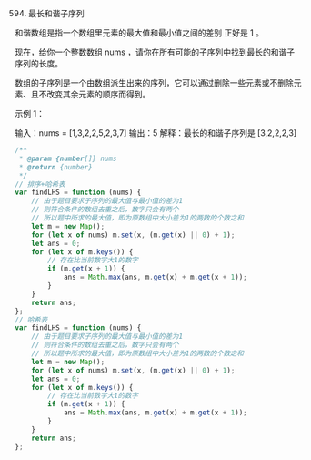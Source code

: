 594. 最长和谐子序列

和谐数组是指一个数组里元素的最大值和最小值之间的差别 正好是 1 。

现在，给你一个整数数组 nums ，请你在所有可能的子序列中找到最长的和谐子序列的长度。

数组的子序列是一个由数组派生出来的序列，它可以通过删除一些元素或不删除元素、且不改变其余元素的顺序而得到。

示例 1：

输入：nums = [1,3,2,2,5,2,3,7]
输出：5
解释：最长的和谐子序列是 [3,2,2,2,3]

```js
/**
 * @param {number[]} nums
 * @return {number}
 */
// 排序+哈希表
var findLHS = function (nums) {
    // 由于题目要求子序列的最大值与最小值的差为1
    // 则符合条件的数组去重之后，数字只会有两个
    // 所以题中所求的最大值，即为原数组中大小差为1的两数的个数之和
    let m = new Map();
    for (let x of nums) m.set(x, (m.get(x) || 0) + 1);
    let ans = 0;
    for (let x of m.keys()) {
        // 存在比当前数字大1的数字
        if (m.get(x + 1)) {
            ans = Math.max(ans, m.get(x) + m.get(x + 1));
        }
    }
    return ans;
};
// 哈希表
var findLHS = function (nums) {
    // 由于题目要求子序列的最大值与最小值的差为1
    // 则符合条件的数组去重之后，数字只会有两个
    // 所以题中所求的最大值，即为原数组中大小差为1的两数的个数之和
    let m = new Map();
    for (let x of nums) m.set(x, (m.get(x) || 0) + 1);
    let ans = 0;
    for (let x of m.keys()) {
        // 存在比当前数字大1的数字
        if (m.get(x + 1)) {
            ans = Math.max(ans, m.get(x) + m.get(x + 1));
        }
    }
    return ans;
};
```
